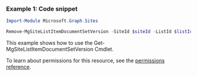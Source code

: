 ### Example 1: Code snippet

```powershellImport-Module Microsoft.Graph.Sites

Remove-MgSiteListItemDocumentSetVersion -SiteId $siteId -ListId $listId -ListItemId $listItemId -DocumentSetVersionId $documentSetVersionId
```
This example shows how to use the Get-MgSiteListItemDocumentSetVersion Cmdlet.
To learn about permissions for this resource, see the [permissions reference](/graph/permissions-reference).

